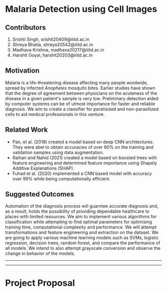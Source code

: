 # Malaria Detection using Cell Images

## Contributors
<ol>
    <li>Srishti Singh, srishti20409@iiitd.ac.in</li>
    <li>Shreya Bhatia, shreya20542@iiitd.ac.in</li>
    <li>Madhava Krishna, madhava20217@iiitd.ac.in</li>
    <li>Harshit Goyal, harshit20203@iiitd.ac.in</li>
</ol>

## Motivation

Malaria is a life-threatening disease affecting many people wordwide, spread by infected *Anopheles* mosquito bites. Earlier studies have shown that the degree of agreement between physicians on the acuteness of the disease in a given patient's sample is very low. Preliminary detection aided by computer systems can be of utmost importance for faster and reliable diagnosis. We aim to create a classifier for paratisized and non-parasitized cells to aid medical professionals in this venture.

## Related Work

<ul>
    <li>Pan, et al. (2018) created a model based on deep CNN architectures. They were abel to obtain accuracies of over 90% on the training and validation samples using data augmentation.</li>
    <li>Raihan and Nahid (2021) created a model based on boosted trees with feature engineering and determined feature importance using Shapely Additive Explanations (SHAP).</li>
    <li>Fuhad et al. (2020) implemented a CNN based model with accuracy over 99% while being computationally efficient.</li>
</ul>

## Suggested Outcomes

Automation of the diagnosis process will guarntee accurate diagnosis and, as a result, holds the possibility of providing dependable healthcare to places with limited resources. We aim to implement various algorithms for classification while attempting to find optimal parameters for optimising training time, computational complexity and performance. We will attempt transformations and feature engineering and extraction on the dataset. We are going to apply various machine learning models such as SVMs, logistic regression, decision trees, random forest, and compare the performance of all models. We intend to also attempt grayscale conversion and observe the change in behavior of the models.

<hr>
<hr>

# Project Proposal

<object data = 'Project_proposal_group_17.pdf' type = 'application/pdf' width = '100%'></object>